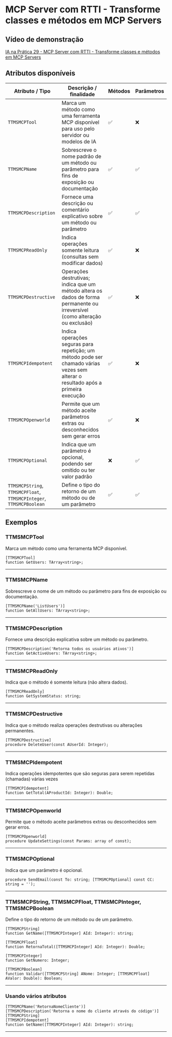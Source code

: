 # MCP Server com RTTI - Transforme classes e métodos em MCP Servers

## Vídeo de demonstração
[IA na Prática 29 - MCP Server com RTTI - Transforme classes e métodos em MCP Servers](https://www.youtube.com/watch?v=zc5Bza73nJs&list=PLLHSz4dOnnN237tIxJI10E5cy1dgXJxgP)

## Atributos disponíveis
| Atributo / Tipo       | Descrição / finalidade                                                                                                            | Métodos | Parâmetros |
| -------------------- | ---------------------------------------------------------------------------------------------------------------------------------- | ------- | ---------- |
| `TTMSMCPTool`         | Marca um método como uma ferramenta MCP disponível para uso pelo servidor ou modelos de IA                                        | ✅       | ❌       |
| `TTMSMCPName`         | Sobrescreve o nome padrão de um método ou parâmetro para fins de exposição ou documentação                                        | ✅       | ✅       |
| `TTMSMCPDescription`  | Fornece uma descrição ou comentário explicativo sobre um método ou parâmetro                                                      | ✅       | ✅       |
| `TTMSMCPReadOnly`     | Indica operações somente leitura (consultas sem modificar dados)                                                                  | ✅       | ❌       |
| `TTMSMCPDestructive`  | Operações destrutivas; indica que um método altera os dados de forma permanente ou irreversível (como alteração ou exclusão)      | ✅       | ❌       |
| `TTMSMCPIdempotent`   | Indica operações seguras para repetição; um método pode ser chamado várias vezes sem alterar o resultado após a primeira execução | ✅       | ❌       |
| `TTMSMCPOpenworld`    | Permite que um método aceite parâmetros extras ou desconhecidos sem gerar erros                                                   | ✅       | ❌       |
| `TTMSMCPOptional`     | Indica que um parâmetro é opcional, podendo ser omitido ou ter valor padrão                                                       | ❌       | ✅       |
| `TTMSMCPString`, `TTMSMCPFloat`, `TTMSMCPInteger`, `TTMSMCPBoolean` | Define o tipo do retorno de um método ou de um parâmetro                            | ✅       | ✅       |


## Exemplos

### TTMSMCPTool

Marca um método como uma ferramenta MCP disponível.
```delphi
[TTMSMCPTool]
function GetUsers: TArray<string>;
```
---

### TTMSMCPName

Sobrescreve o nome de um método ou parâmetro para fins de exposição ou documentação.
```delphi
[TTMSMCPName('ListUsers')]
function GetAllUsers: TArray<string>;
```

---

### TTMSMCPDescription

Fornece uma descrição explicativa sobre um método ou parâmetro.
```delphi
[TTMSMCPDescription('Retorna todos os usuários ativos')]
function GetActiveUsers: TArray<string>;
```

---

### TTMSMCPReadOnly

Indica que o método é somente leitura (não altera dados).
```delphi
[TTMSMCPReadOnly]
function GetSystemStatus: string;
```

---

### TTMSMCPDestructive

Indica que o método realiza operações destrutivas ou alterações permanentes.
```delphi
[TTMSMCPDestructive]
procedure DeleteUser(const AUserId: Integer);
```

---

### TTMSMCPIdempotent

Indica operações idempotentes que são seguras para serem repetidas (chamadas) várias vezes
```delphi
[TTMSMCPIdempotent]
function GetTotal(AProductId: Integer): Double;
```

---

### TTMSMCPOpenworld

Permite que o método aceite parâmetros extras ou desconhecidos sem gerar erros.
```delphi
[TTMSMCPOpenworld]
procedure UpdateSettings(const Params: array of const);
```

---

### TTMSMCPOptional

Indica que um parâmetro é opcional.
```delphi
procedure SendEmail(const To: string; [TTMSMCPOptional] const CC: string = '');
```

---

### TTMSMCPString, TTMSMCPFloat, TTMSMCPInteger, TTMSMCPBoolean

Define o tipo do retorno de um método ou de um parâmetro.
```delphi
[TTMSMCPString]
function GetName([TTMSMCPInteger] AId: Integer): string;
```

```delphi
[TTMSMCPFloat]
function RetornaTotal([TTMSMCPInteger] AId: Integer): Double;
```

```delphi
[TTMSMCPInteger]
function GetNumero: Integer;
```

```delphi
[TTMSMCPBoolean]
function Validar([TTMSMCPString] ANome: Integer; [TTMSMCPFloat] AValor: Double): Boolean;
```

---

### Usando vários atributos

```delphi
[TTMSMCPName('RetornaNomeCliente')]
[TTMSMCPDescription('Retorna o nome do cliente através do código')]
[TTMSMCPString]
[TTMSMCPIdempotent]
function GetName([TTMSMCPInteger] AId: Integer): string;
```

---
